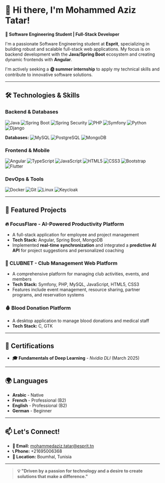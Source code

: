 # 👋 Hi there, I'm Mohammed Aziz Tatar! 

**🎯 Software Engineering Student | Full-Stack Developer**

I'm a passionate Software Engineering student at **Esprit**, specializing in building robust and scalable full-stack web applications. My focus is on backend development with the **Java/Spring Boot** ecosystem and creating dynamic frontends with **Angular**.

I'm actively seeking a **🌞 summer internship** to apply my technical skills and contribute to innovative software solutions.

---

## 🛠️ Technologies & Skills

### **Backend & Databases**
![Java](https://img.shields.io/badge/Java-ED8B00?style=for-the-badge&logo=java&logoColor=white)
![Spring Boot](https://img.shields.io/badge/Spring_Boot-6DB33F?style=for-the-badge&logo=spring-boot&logoColor=white)
![Spring Security](https://img.shields.io/badge/Spring_Security-6DB33F?style=for-the-badge&logo=spring-security&logoColor=white)
![PHP](https://img.shields.io/badge/PHP-777BB4?style=for-the-badge&logo=php&logoColor=white)
![Symfony](https://img.shields.io/badge/Symfony-000000?style=for-the-badge&logo=symfony&logoColor=white)
![Python](https://img.shields.io/badge/Python-3776AB?style=for-the-badge&logo=python&logoColor=white)
![Django](https://img.shields.io/badge/Django-092E20?style=for-the-badge&logo=django&logoColor=white)

**Databases:**
![MySQL](https://img.shields.io/badge/MySQL-4479A1?style=for-the-badge&logo=mysql&logoColor=white)
![PostgreSQL](https://img.shields.io/badge/PostgreSQL-336791?style=for-the-badge&logo=postgresql&logoColor=white)
![MongoDB](https://img.shields.io/badge/MongoDB-47A248?style=for-the-badge&logo=mongodb&logoColor=white)

### **Frontend & Mobile**
![Angular](https://img.shields.io/badge/Angular-DD0031?style=for-the-badge&logo=angular&logoColor=white)
![TypeScript](https://img.shields.io/badge/TypeScript-3178C6?style=for-the-badge&logo=typescript&logoColor=white)
![JavaScript](https://img.shields.io/badge/JavaScript-F7DF1E?style=for-the-badge&logo=javascript&logoColor=black)
![HTML5](https://img.shields.io/badge/HTML5-E34F26?style=for-the-badge&logo=html5&logoColor=white)
![CSS3](https://img.shields.io/badge/CSS3-1572B6?style=for-the-badge&logo=css3&logoColor=white)
![Bootstrap](https://img.shields.io/badge/Bootstrap-7952B3?style=for-the-badge&logo=bootstrap&logoColor=white)
![Flutter](https://img.shields.io/badge/FlutterFlow-02569B?style=for-the-badge&logo=flutter&logoColor=white)

### **DevOps & Tools**
![Docker](https://img.shields.io/badge/Docker-2496ED?style=for-the-badge&logo=docker&logoColor=white)
![Git](https://img.shields.io/badge/Git-F05032?style=for-the-badge&logo=git&logoColor=white)
![Linux](https://img.shields.io/badge/Linux-FCC624?style=for-the-badge&logo=linux&logoColor=black)
![Keycloak](https://img.shields.io/badge/Keycloak-000000?style=for-the-badge&logo=keycloak&logoColor=white)

---

## 🚀 Featured Projects

### 🔥 FocusFlare - AI-Powered Productivity Platform
- A full-stack application for employee and project management
- **Tech Stack:** Angular, Spring Boot, MongoDB
- Implemented **real-time synchronization** and integrated a **predictive AI API** for project suggestions and personalized coaching

### 🏢 CLUBNET - Club Management Web Platform
- A comprehensive platform for managing club activities, events, and members
- **Tech Stack:** Symfony, PHP, MySQL, JavaScript, HTML5, CSS3
- Features include event management, resource sharing, partner programs, and reservation systems

### 🩸 Blood Donation Platform
- A desktop application to manage blood donations and medical staff
- **Tech Stack:** C, GTK

---

## 📜 Certifications

- **🎓 Fundamentals of Deep Learning** - *Nvidia DLI* (March 2025)

---

## 🌍 Languages

- **Arabic** - Native
- **French** - Professional (B2)
- **English** - Professional (B2)
- **German** - Beginner

---

## 📫 Let's Connect!

- **📧 Email:** [mohammedaziz.tatar@esprit.tn](mailto:mohammedaziz.tatar@esprit.tn)
- **📞 Phone:** +21695006368
- **📍 Location:** Boumhal, Tunisia

---

> **💡 "Driven by a passion for technology and a desire to create solutions that make a difference."**
